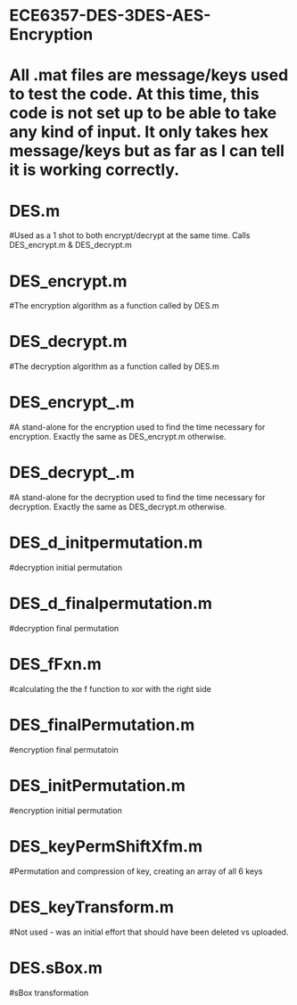 # ECE6357-DES-3DES-AES-Encryption
# All .mat files are message/keys used to test the code. At this time, this code is not set up to be able to take any kind of input. It only takes hex message/keys but as far as I can tell it is working correctly.

# DES.m
#Used as a 1 shot to both encrypt/decrypt at the same time. Calls DES_encrypt.m & DES_decrypt.m
# DES_encrypt.m
#The encryption algorithm as a function called by DES.m
# DES_decrypt.m
#The decryption algorithm as a function called by DES.m
#  
# DES_encrypt_.m
#A stand-alone for the encryption used to find the time necessary for encryption. Exactly the same as DES_encrypt.m otherwise.
# DES_decrypt_.m
#A stand-alone for the decryption used to find the time necessary for decryption. Exactly the same as DES_decrypt.m otherwise.
#
#
# DES_d_initpermutation.m
#decryption initial permutation
# DES_d_finalpermutation.m
#decryption final permutation
# DES_fFxn.m
#calculating the the f function to xor with the right side
# DES_finalPermutation.m
#encryption final permutatoin
# DES_initPermutation.m
#encryption initial permutation
# DES_keyPermShiftXfm.m
#Permutation and compression of key, creating an array of all 6 keys
# DES_keyTransform.m
#Not used - was an initial effort that should have been deleted vs uploaded.
# DES.sBox.m
#sBox transformation



